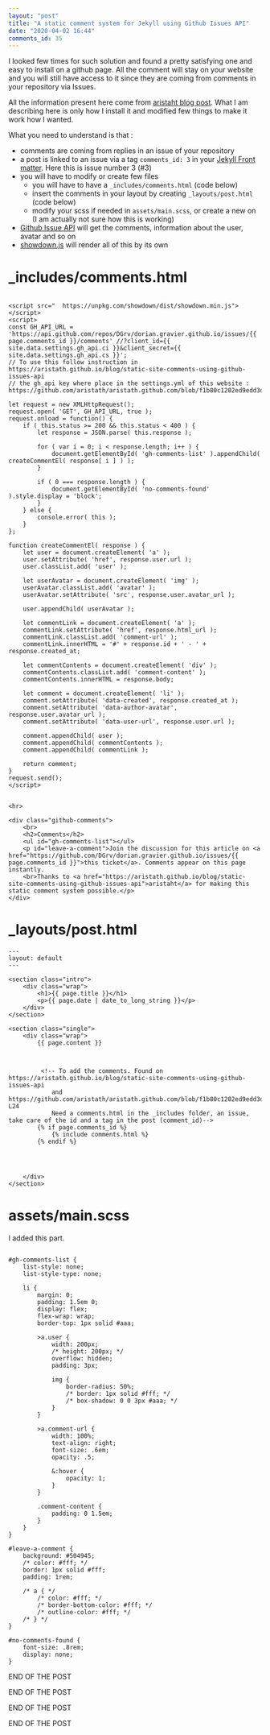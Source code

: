 ```yaml
---
layout: "post"
title: "A static comment system for Jekyll using Github Issues API"
date: "2020-04-02 16:44"
comments_id: 35
---
```


I looked few times for such solution and found a pretty satisfying one and easy to install on a github page.
All the comment will stay on your website and you will still have access to it since they are coming from comments in your repository via Issues.

All the information present here come from [aristaht blog post](https://aristath.github.io/blog/static-site-comments-using-github-issues-api). What I am describing here is only how I install it and modified few things to make it work how I wanted.

What you need to understand is that :
- comments are coming from replies in an issue of your repository
- a post is linked to an issue via a tag `comments_id: 3` in your [Jekyll Front matter](https://jekyllrb.com/docs/front-matter/). Here this is issue number 3 (#3)
- you will have to modify or create few files
  - you will have to have a `_includes/comments.html` (code below)
  - insert the comments in your layout by creating `_layouts/post.html`  (code below)
  - modify your scss if needed in `assets/main.scss`, or create a new on (I am actually not sure how this is working)
- [Github Issue API](https://developer.github.com/v3/issues/) will get the comments, information about the user, avatar and so on
- [showdown.js](https://github.com/showdownjs/showdown) will render all of this by its own


# _includes/comments.html

```

<script src="  https://unpkg.com/showdown/dist/showdown.min.js"></script>
<script>
const GH_API_URL = 'https://api.github.com/repos/DGrv/dorian.gravier.github.io/issues/{{ page.comments_id }}/comments' //?client_id={{ site.data.settings.gh_api.ci }}&client_secret={{ site.data.settings.gh_api.cs }}';
// To use this follow instruction in https://aristath.github.io/blog/static-site-comments-using-github-issues-api
// the gh_api key where place in the settings.yml of this website : https://github.com/aristath/aristath.github.com/blob/f1b80c1202ed9edd3d5b8b9ba7cf15f347d4bfc6/_data/settings.yml

let request = new XMLHttpRequest();
request.open( 'GET', GH_API_URL, true );
request.onload = function() {
	if ( this.status >= 200 && this.status < 400 ) {
		let response = JSON.parse( this.response );

		for ( var i = 0; i < response.length; i++ ) {
			document.getElementById( 'gh-comments-list' ).appendChild( createCommentEl( response[ i ] ) );
		}

		if ( 0 === response.length ) {
			document.getElementById( 'no-comments-found' ).style.display = 'block';
		}
	} else {
		console.error( this );
	}
};

function createCommentEl( response ) {
	let user = document.createElement( 'a' );
	user.setAttribute( 'href', response.user.url );
	user.classList.add( 'user' );

	let userAvatar = document.createElement( 'img' );
	userAvatar.classList.add( 'avatar' );
	userAvatar.setAttribute( 'src', response.user.avatar_url );

	user.appendChild( userAvatar );

	let commentLink = document.createElement( 'a' );
	commentLink.setAttribute( 'href', response.html_url );
	commentLink.classList.add( 'comment-url' );
	commentLink.innerHTML = '#' + response.id + ' - ' + response.created_at;

	let commentContents = document.createElement( 'div' );
	commentContents.classList.add( 'comment-content' );
	commentContents.innerHTML = response.body;

	let comment = document.createElement( 'li' );
	comment.setAttribute( 'data-created', response.created_at );
	comment.setAttribute( 'data-author-avatar', response.user.avatar_url );
	comment.setAttribute( 'data-user-url', response.user.url );

	comment.appendChild( user );
	comment.appendChild( commentContents );
	comment.appendChild( commentLink );

	return comment;
}
request.send();
</script>


<hr>

<div class="github-comments">
	<br>
	<h2>Comments</h2>
	<ul id="gh-comments-list"></ul>
	<p id="leave-a-comment">Join the discussion for this article on <a href="https://github.com/DGrv/dorian.gravier.github.io/issues/{{ page.comments_id }}">this ticket</a>. Comments appear on this page instantly.
	<br>Thanks to <a href="https://aristath.github.io/blog/static-site-comments-using-github-issues-api">aristaht</a> for making this static comment system possible.</p>
</div>
```

# _layouts/post.html

```
---
layout: default
---

<section class="intro">
	<div class="wrap">
		<h1>{{ page.title }}</h1>
		<p>{{ page.date | date_to_long_string }}</p>
	</div>
</section>

<section class="single">
	<div class="wrap">
		{{ page.content }}



		 <!-- To add the comments. Found on https://aristath.github.io/blog/static-site-comments-using-github-issues-api
			and https://github.com/aristath/aristath.github.com/blob/f1b80c1202ed9edd3d5b8b9ba7cf15f347d4bfc6/_layouts/post.html#L22-L24
			Need a comments.html in the _includes folder, an issue, take care of the id and a tag in the post (comment_id)-->
		{% if page.comments_id %}
			{% include comments.html %}
		{% endif %}




	</div>
</section>
```

# assets/main.scss

I added this part.

```

#gh-comments-list {
    list-style: none;
    list-style-type: none;

    li {
        margin: 0;
        padding: 1.5em 0;
        display: flex;
        flex-wrap: wrap;
        border-top: 1px solid #aaa;

        >a.user {
            width: 200px;
            /* height: 200px; */
            overflow: hidden;
            padding: 3px;

            img {
                border-radius: 50%;
                /* border: 1px solid #fff; */
                /* box-shadow: 0 0 3px #aaa; */
            }
        }

        >a.comment-url {
            width: 100%;
            text-align: right;
            font-size: .6em;
            opacity: .5;

            &:hover {
                opacity: 1;
            }
        }

        .comment-content {
            padding: 0 1.5em;
        }
    }
}

#leave-a-comment {
    background: #504945;
    /* color: #fff; */
	border: 1px solid #fff;
    padding: 1rem;

    /* a { */
        /* color: #fff; */
        /* border-bottom-color: #fff; */
        /* outline-color: #fff; */
    /* } */
}

#no-comments-found {
    font-size: .8rem;
    display: none;
}

```

END OF THE POST

END OF THE POST

END OF THE POST

END OF THE POST
